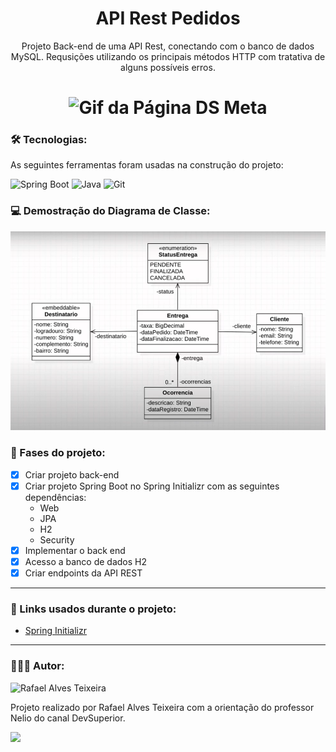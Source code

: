 
<h1 align="center">API Rest Pedidos</h1>

<p align="center">Projeto Back-end de uma API Rest, conectando com o banco de dados MySQL. 
Requsições utilizando os principais métodos HTTP com  tratativa de alguns possíveis erros.</p>

<h1 align="center">
  <img alt="Gif da Página DS Meta" title="DS Meta" src="./paginaDsMeta.gif" />
</h1>
 
### 🛠 Tecnologias:

As seguintes ferramentas foram usadas na construção do projeto:

![Spring Boot](https://img.shields.io/badge/Spring-6DB33F?style=flat&logo=spring&logoColor=white)
![Java](https://img.shields.io/badge/Java-ED8B00?style=flat&logo=java&logoColor=white)
![Git](https://img.shields.io/badge/-Git-05122A?style=flat&logo=git)



### 💻 Demostração do Diagrama de Classe:

<img alt="Diagrama de Classe" title="Demostração do Diagrama de Classe" src="graficoORM.png"/>

### 📝 Fases do projeto: 

- [x] Criar projeto back-end 
- [x] Criar projeto Spring Boot no Spring Initializr com as seguintes dependências:
    -	Web
    -	JPA
    -	H2
    -	Security
- [x] Implementar o back end
- [x] Acesso a banco de dados H2
- [x] Criar endpoints da API REST

---

### 🔗 Links usados durante o projeto:

 - [Spring Initializr](https://start.spring.io/)
 
---

### 👩🏽‍💻 Autor:

<img alt="Rafael Alves Teixeira" title="Rafael Alves Teixeira" src="https://github.com/rafael-alves-teixeira.png" height="100" width="100"/>

Projeto realizado por Rafael Alves Teixeira com a orientação do professor Nelio do canal DevSuperior.

<a href="https://www.linkedin.com/in/rafael-alves-teixeira-5262214b/" target="_blank">
<img src="https://img.shields.io/badge/-LinkedIn-05122A?style=for-the-flat&logo=linkedin&logoColor=white" target="_blank"></a>
